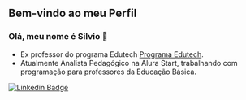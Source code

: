 ## Bem-vindo ao meu Perfil
### Olá, meu nome é Silvio 👋

- Ex professor do programa Edutech [Programa Edutech](https://www.educacao.pr.gov.br/programacao).
- Atualmente Analista Pedagógico na Alura Start, trabalhando com programação para professores da Educação Básica.

[![Linkedin Badge](https://img.shields.io/badge/-LinkedIn-blue?style=flat-square&logo=Linkedin&logoColor=white&link=https://www.linkedin.com/in/silviojr/)](https://www.linkedin.com/in/silviojr/)
